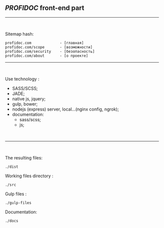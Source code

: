 ## *PROFIDOC* front-end part


<hr>
<br>

Sitemap hash:

    profidoc.com             - [главная]
    profidoc.com/scope       - [возможности]
    profidoc.com/security    - [безопасность]
    profidoc.com/about       - [о проекте]

<hr>
<br>

Use technology :
- SASS/SCSS;
- JADE;
- native js, jquery;
- gulp, bower;
- nodejs (express) server, local...(nginx config, ngrok);
- documentation:
    - sass/scss;
    - js;

<br>
<hr>
<br>

The resulting files:

    ./dist

Working files directory :

    ./src

Gulp files :

    ./gulp-files

Documentation:

    ./docs
